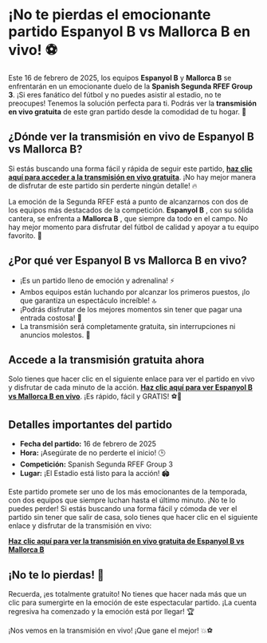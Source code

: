 # ¡No te pierdas el emocionante partido Espanyol B vs Mallorca B en vivo! ⚽️

Este 16 de febrero de 2025, los equipos **Espanyol B** y **Mallorca B** se enfrentarán en un emocionante duelo de la **Spanish Segunda RFEF Group 3**. ¡Si eres fanático del fútbol y no puedes asistir al estadio, no te preocupes! Tenemos la solución perfecta para ti. Podrás ver la **transmisión en vivo gratuita** de este gran partido desde la comodidad de tu hogar. 🙌

## ¿Dónde ver la transmisión en vivo de Espanyol B vs Mallorca B?

Si estás buscando una forma fácil y rápida de seguir este partido, [**haz clic aquí para acceder a la transmisión en vivo gratuita**](https://tinyurl.com/livestreamfreeo?st=Espanyol+B+vs+Mallorca+B&si=gh). ¡No hay mejor manera de disfrutar de este partido sin perderte ningún detalle! 🔥

La emoción de la Segunda RFEF está a punto de alcanzarnos con dos de los equipos más destacados de la competición. **Espanyol B** , con su sólida cantera, se enfrenta a **Mallorca B** , que siempre da todo en el campo. No hay mejor momento para disfrutar del fútbol de calidad y apoyar a tu equipo favorito. 💪

## ¿Por qué ver Espanyol B vs Mallorca B en vivo?

- ¡Es un partido lleno de emoción y adrenalina! ⚡
- Ambos equipos están luchando por alcanzar los primeros puestos, ¡lo que garantiza un espectáculo increíble! 🔝
- ¡Podrás disfrutar de los mejores momentos sin tener que pagar una entrada costosa! 💸
- La transmisión será completamente gratuita, sin interrupciones ni anuncios molestos. 🎥

## Accede a la transmisión gratuita ahora

Solo tienes que hacer clic en el siguiente enlace para ver el partido en vivo y disfrutar de cada minuto de la acción. [**Haz clic aquí para ver Espanyol B vs Mallorca B en vivo**](https://tinyurl.com/livestreamfreeo?st=Espanyol+B+vs+Mallorca+B&si=gh). ¡Es rápido, fácil y GRATIS! ⚽️📱

## Detalles importantes del partido

- **Fecha del partido:** 16 de febrero de 2025
- **Hora:** ¡Asegúrate de no perderte el inicio! 🕒
- **Competición:** Spanish Segunda RFEF Group 3
- **Lugar:** ¡El Estadio está listo para la acción! 🏟️

Este partido promete ser uno de los más emocionantes de la temporada, con dos equipos que siempre luchan hasta el último minuto. ¡No te lo puedes perder! Si estás buscando una forma fácil y cómoda de ver el partido sin tener que salir de casa, solo tienes que hacer clic en el siguiente enlace y disfrutar de la transmisión en vivo:

[**Haz clic aquí para ver la transmisión en vivo gratuita de Espanyol B vs Mallorca B**](https://tinyurl.com/livestreamfreeo?st=Espanyol+B+vs+Mallorca+B&si=gh)

## ¡No te lo pierdas! 🎉

Recuerda, ¡es totalmente gratuito! No tienes que hacer nada más que un clic para sumergirte en la emoción de este espectacular partido. ¡La cuenta regresiva ha comenzado y la emoción está por llegar! 🏆

¡Nos vemos en la transmisión en vivo! ¡Que gane el mejor! 💥⚽️
